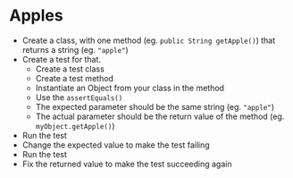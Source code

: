 # Apples
- Create a class, with one method (eg. `public String getApple()`) that returns a string (eg. `"apple"`)
- Create a test for that.
    - Create a test class
    - Create a test method
    - Instantiate an Object from your class in the method
    - Use the `assertEquals()`
    - The expected parameter should be the same string (eg. `"apple"`)
    - The actual parameter should be the return value of the method (eg. `myObject.getApple()`)
- Run the test
- Change the expected value to make the test failing
- Run the test
- Fix the returned value to make the test succeeding again